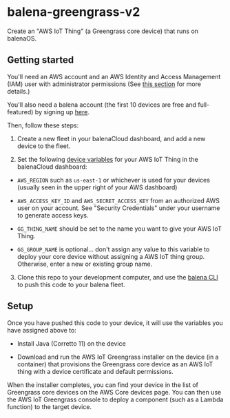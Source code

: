 # balena-greengrass-v2
Create an "AWS IoT Thing" (a Greengrass core device) that runs on balenaOS. 

## Getting started

You'll need an AWS account and an AWS Identity and Access Management (IAM) user with administrator permissions (See [this section](https://docs.aws.amazon.com/greengrass/v2/developerguide/getting-started-prerequisites.html) for more details.)

You'll also need a balena account (the first 10 devices are free and full-featured) by signing up [here](https://dashboard.balena-cloud.com/signup).

Then, follow these steps:

1. Create a new fleet in your balenaCloud dashboard, and add a new device to the fleet.

2. Set the following [device variables](https://docs.balena.io/learn/manage/variables/) for your AWS IoT Thing in the balenaCloud dashboard:

- `AWS_REGION` such as `us-east-1` or whichever is used for your devices (usually seen in the upper right of your AWS dashboard)

- `AWS_ACCESS_KEY_ID` and `AWS_SECRET_ACCESS_KEY` from an authorized AWS user on your account. See "Security Credentials" under your username to generate access keys.

- `GG_THING_NAME` should be set to the name you want to give your AWS IoT Thing.

- `GG_GROUP_NAME` is optional... don't assign any value to this variable to deploy your core device without assigning a AWS IoT thing group. Otherwise, enter a new or existing group name.

3. Clone this repo to your development computer, and use the [balena CLI](https://docs.balena.io/reference/balena-cli/) to push this code to your balena fleet.

## Setup

Once you have pushed this code to your device, it will use the variables you have assigned above to:

- Install Java (Corretto 11) on the device

- Download and run the AWS IoT Greengrass installer on the device (in a container) that provisions the Greengrass core device as an AWS IoT thing with a device certificate and default permissions.

When the installer completes, you can find your device in the list of Greengrass core devices on the AWS Core devices page. You can then use the AWS IoT Greengrass console to deploy a component (such as a Lambda function) to the target device.
